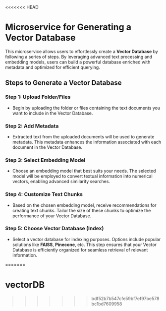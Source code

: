 <<<<<<< HEAD
# Microservice for Generating a Vector Database

This microservice allows users to effortlessly create a **Vector Database** by following a series of steps. By leveraging advanced text processing and embedding models, users can build a powerful database enriched with metadata and optimized for efficient querying.

## Steps to Generate a Vector Database

### Step 1: Upload Folder/Files
- Begin by uploading the folder or files containing the text documents you want to include in the Vector Database.

### Step 2: Add Metadata
- Extracted text from the uploaded documents will be used to generate metadata. This metadata enhances the information associated with each document in the Vector Database.

### Step 3: Select Embedding Model
- Choose an embedding model that best suits your needs. The selected model will be employed to convert textual information into numerical vectors, enabling advanced similarity searches.

### Step 4: Customize Text Chunks
- Based on the chosen embedding model, receive recommendations for creating text chunks. Tailor the size of these chunks to optimize the performance of your Vector Database.

### Step 5: Choose Vector Database (Index)
- Select a vector database for indexing purposes. Options include popular solutions like **FAISS**, **Pinecone**, etc. This step ensures that your Vector Database is efficiently organized for seamless retrieval of relevant information.

=======
# vectorDB
>>>>>>> bdf52b7b547cfe59bf7ef97be578bc1bd7609958
